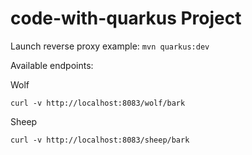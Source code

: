 # code-with-quarkus Project

Launch reverse proxy example: `mvn quarkus:dev`

Available endpoints:

Wolf
```
curl -v http://localhost:8083/wolf/bark
```

Sheep
```
curl -v http://localhost:8083/sheep/bark
```